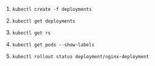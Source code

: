1. `kubectl create -f deployments`

2. `kubectl get deployments`

3. `kubectl get rs`

4. `kubectl get pods --show-labels`

5. `kubectl rollout status deployment/nginx-deployment`
